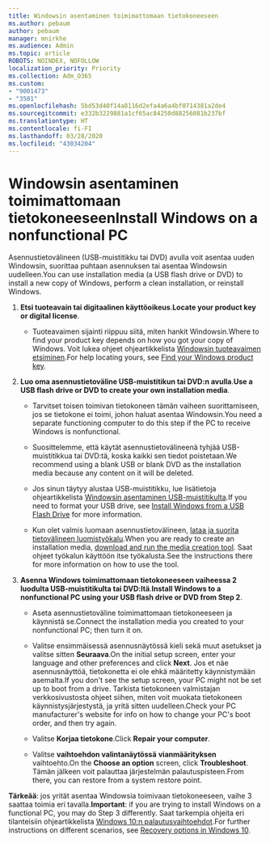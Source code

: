```yaml
---
title: Windowsin asentaminen toimimattomaan tietokoneeseen
ms.author: pebaum
author: pebaum
manager: mnirkhe
ms.audience: Admin
ms.topic: article
ROBOTS: NOINDEX, NOFOLLOW
localization_priority: Priority
ms.collection: Adm_O365
ms.custom:
- "9001473"
- "3501"
ms.openlocfilehash: 5bd53d40f14a8116d2efa4a6a4bf0714381a2de4
ms.sourcegitcommit: e332b3229881a1cf65ac84250d88256081b237bf
ms.translationtype: HT
ms.contentlocale: fi-FI
ms.lasthandoff: 03/28/2020
ms.locfileid: "43034204"
---
```

# <a name="install-windows-on-a-nonfunctional-pc"></a><span data-ttu-id="5a4e4-102">Windowsin asentaminen toimimattomaan tietokoneeseen</span><span class="sxs-lookup"><span data-stu-id="5a4e4-102">Install Windows on a nonfunctional PC</span></span>

<span data-ttu-id="5a4e4-103">Asennustietovälineen (USB-muistitikku tai DVD) avulla voit asentaa uuden Windowsin, suorittaa puhtaan asennuksen tai asentaa Windowsin uudelleen.</span><span class="sxs-lookup"><span data-stu-id="5a4e4-103">You can use installation media (a USB flash drive or DVD) to install a new copy of Windows, perform a clean installation, or reinstall Windows.</span></span>

1. <span data-ttu-id="5a4e4-104">**Etsi tuoteavain tai digitaalinen käyttöoikeus**.</span><span class="sxs-lookup"><span data-stu-id="5a4e4-104">**Locate your product key or digital license**.</span></span>

    - <span data-ttu-id="5a4e4-105">Tuoteavaimen sijainti riippuu siitä, miten hankit Windowsin.</span><span class="sxs-lookup"><span data-stu-id="5a4e4-105">Where to find your product key depends on how you got your copy of Windows.</span></span> <span data-ttu-id="5a4e4-106">Voit lukea ohjeet ohjeartikkelista [Windowsin tuoteavaimen etsiminen](https://support.microsoft.com/help/10749/windows-10-find-product-key).</span><span class="sxs-lookup"><span data-stu-id="5a4e4-106">For help locating yours, see [Find your Windows product key](https://support.microsoft.com/help/10749/windows-10-find-product-key).</span></span> 

2. <span data-ttu-id="5a4e4-107">**Luo oma asennustietoväline USB-muistitikun tai DVD:n avulla**.</span><span class="sxs-lookup"><span data-stu-id="5a4e4-107">**Use a USB flash drive or DVD to create your own installation media**.</span></span>

    - <span data-ttu-id="5a4e4-108">Tarvitset toisen toimivan tietokoneen tämän vaiheen suorittamiseen, jos se tietokone ei toimi, johon haluat asentaa Windowsin.</span><span class="sxs-lookup"><span data-stu-id="5a4e4-108">You need a separate functioning computer to do this step if the PC to receive Windows is nonfunctional.</span></span>

    - <span data-ttu-id="5a4e4-109">Suosittelemme, että käytät asennustietovälineenä tyhjää USB-muistitikkua tai DVD:tä, koska kaikki sen tiedot poistetaan.</span><span class="sxs-lookup"><span data-stu-id="5a4e4-109">We recommend using a blank USB or blank DVD as the installation media because any content on it will be deleted.</span></span>

    - <span data-ttu-id="5a4e4-110">Jos sinun täytyy alustaa USB-muistitikku, lue lisätietoja ohjeartikkelista [Windowsin asentaminen USB-muistitikulta](https://docs.microsoft.com/windows-hardware/manufacture/desktop/install-windows-from-a-usb-flash-drive).</span><span class="sxs-lookup"><span data-stu-id="5a4e4-110">If you need to format your USB drive, see [Install Windows from a USB Flash Drive](https://docs.microsoft.com/windows-hardware/manufacture/desktop/install-windows-from-a-usb-flash-drive) for more information.</span></span>

    - <span data-ttu-id="5a4e4-111">Kun olet valmis luomaan asennustietovälineen, [lataa ja suorita tietovälineen luomistyökalu](https://www.microsoft.com/software-download/windows10).</span><span class="sxs-lookup"><span data-stu-id="5a4e4-111">When you are ready to create an installation media, [download and run the media creation tool](https://www.microsoft.com/software-download/windows10).</span></span> <span data-ttu-id="5a4e4-112">Saat ohjeet työkalun käyttöön itse työkalusta.</span><span class="sxs-lookup"><span data-stu-id="5a4e4-112">See the instructions there for more information on how to use the tool.</span></span>

3. <span data-ttu-id="5a4e4-113">**Asenna Windows toimimattomaan tietokoneeseen vaiheessa 2 luodulta USB-muistitikulta tai DVD:ltä**.</span><span class="sxs-lookup"><span data-stu-id="5a4e4-113">**Install Windows to a nonfunctional PC using your USB flash drive or DVD from Step 2**.</span></span>

    - <span data-ttu-id="5a4e4-114">Aseta asennustietoväline toimimattomaan tietokoneeseen ja käynnistä se.</span><span class="sxs-lookup"><span data-stu-id="5a4e4-114">Connect the installation media you created to your nonfunctional PC; then turn it on.</span></span>

    - <span data-ttu-id="5a4e4-115">Valitse ensimmäisessä asennusnäytössä kieli sekä muut asetukset ja valitse sitten **Seuraava**.</span><span class="sxs-lookup"><span data-stu-id="5a4e4-115">On the initial setup screen, enter your language and other preferences and click **Next**.</span></span> <span data-ttu-id="5a4e4-116">Jos et näe asennusnäyttöä, tietokonetta ei ole ehkä määritetty käynnistymään asemalta.</span><span class="sxs-lookup"><span data-stu-id="5a4e4-116">If you don't see the setup screen, your PC might not be set up to boot from a drive.</span></span> <span data-ttu-id="5a4e4-117">Tarkista tietokoneen valmistajan verkkosivustosta ohjeet siihen, miten voit muokata tietokoneen käynnistysjärjestystä, ja yritä sitten uudelleen.</span><span class="sxs-lookup"><span data-stu-id="5a4e4-117">Check your PC manufacturer's website for info on how to change your PC's boot order, and then try again.</span></span>

    - <span data-ttu-id="5a4e4-118">Valitse **Korjaa tietokone**.</span><span class="sxs-lookup"><span data-stu-id="5a4e4-118">Click **Repair your computer**.</span></span>

    - <span data-ttu-id="5a4e4-119">Valitse **vaihtoehdon valintanäytössä** **vianmäärityksen** vaihtoehto.</span><span class="sxs-lookup"><span data-stu-id="5a4e4-119">On the **Choose an option** screen, click **Troubleshoot**.</span></span> <span data-ttu-id="5a4e4-120">Tämän jälkeen voit palauttaa järjestelmän palautuspisteen.</span><span class="sxs-lookup"><span data-stu-id="5a4e4-120">From there, you can restore from a system restore point.</span></span>

<span data-ttu-id="5a4e4-121">**Tärkeää**: jos yrität asentaa Windowsia toimivaan tietokoneeseen, vaihe 3 saattaa toimia eri tavalla.</span><span class="sxs-lookup"><span data-stu-id="5a4e4-121">**Important**: if you are trying to install Windows on a functional PC, you may do Step 3 differently.</span></span> <span data-ttu-id="5a4e4-122">Saat tarkempia ohjeita eri tilanteisiin ohjeartikkelista [Windows 10:n palautusvaihtoehdot](https://support.microsoft.com/help/12415/windows-10-recovery-options).</span><span class="sxs-lookup"><span data-stu-id="5a4e4-122">For further instructions on different scenarios, see [Recovery options in Windows 10](https://support.microsoft.com/help/12415/windows-10-recovery-options).</span></span>
